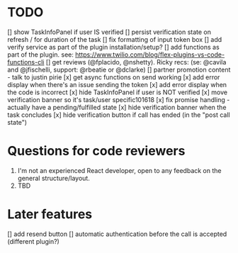 # TODO
[] show TaskInfoPanel if user IS verified
[] persist verification state on refresh / for duration of the task
[] fix formatting of input token box
[] add verify service as part of the plugin installation/setup?
[] add functions as part of the plugin. see: https://www.twilio.com/blog/flex-plugins-vs-code-functions-cli
[] get reviews (@fplacido, @nshetty). Ricky recs: (se: @cavila and @jfischelli, support: @rbeatie or  @dclarke)
[] partner promotion content - talk to justin pirie
[x] get async functions on send working
[x] add error display when there's an issue sending the token
[x] add error display when the code is incorrect
[x] hide TaskInfoPanel if user is NOT verified
[x] move verification banner so it's task/user specific101618
[x] fix promise handling - actually have a pending/fulfilled state
[x] hide verification banner when the task concludes
[x] hide verification button if call has ended (in the "post call state")


# Questions for code reviewers

1. I'm not an experienced React developer, open to any feedback on the general structure/layout.
1. TBD


# Later features
[] add resend button
[] automatic authentication before the call is accepted (different plugin?)
